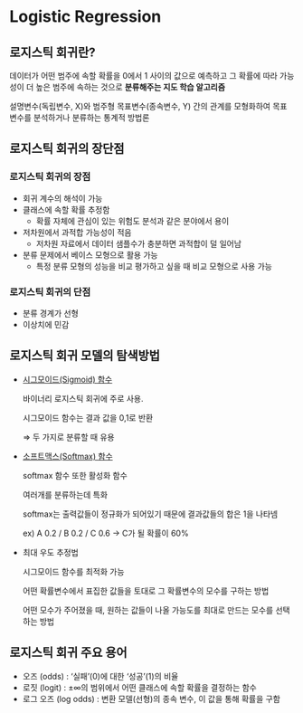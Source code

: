 # Logistic Regression

## 로지스틱 회귀란?

데이터가 어떤 범주에 속할 확률을 0에서 1 사이의 값으로 예측하고 그 확률에 따라 가능성이 더 높은 범주에 속하는 것으로 **분류해주는 지도 학습 알고리즘**

설명변수(독립변수, X)와 범주형 목표변수(종속변수, Y) 간의 관계를 모형화하여 목표변수를 분석하거나 분류하는 통계적 방법론

## 로지스틱 회귀의 장단점

### 로지스틱 회귀의 장점

- 회귀 계수의 해석이 가능
- 클래스에 속할 확률 추정함
    - 확률 자체에 관심이 있는 위험도 분석과 같은 분야에서 용이
- 저차원에서 과적합 가능성이 적음
    - 저차원 자료에서 데이터 샘플수가 충분하면 과적합이 덜 일어남
- 분류 문제에서 베이스 모형으로 활용 가능
    - 특정 분류 모형의 성능을 비교 평가하고 싶을 때 비교 모형으로 사용 가능

### 로지스틱 회귀의 단점

- 분류 경계가 선형
- 이상치에 민감

## 로지스틱 회귀 모델의 탐색방법

- [시그모이드(Sigmoid) 함수](https://icim.nims.re.kr/post/easyMath/64)
    
    바이너리 로지스틱 회귀에 주로 사용. 
    
    시그모이드 함수는 결과 값을 0,1로 반환
    
    ⇒ 두 가지로 분류할 때 유용
    
- [소프트맥스(Softmax) 함수](https://m.blog.naver.com/PostView.nhn?blogId=wideeyed&logNo=221021710286&proxyReferer=https%3A%2F%2Fwww.google.co.kr%2F)
    
    softmax 함수 또한 활성화 함수
    
    여러개를 분류하는데 특화
    
    softmax는 출력값들이 정규화가 되어있기 때문에 결과값들의 합은 1을 나타넴
    
    ex) A 0.2 / B 0.2 / C 0.6 -> C가 될 확률이 60%
    
- 최대 우도 추정법
    
    시그모이드 함수를 최적화 가능
    
    어떤 확률변수에서 표집한 값들을 토대로 그 확률변수의 모수를 구하는 방법
    
    어떤 모수가 주어졌을 때, 원하는 값들이 나올 가능도를 최대로 만드는 모수를 선택하는 방법
    

## 로지스틱 회귀 주요 용어

- 오즈 (odds) : ‘실패’(0)에 대한 ‘성공’(1)의 비율
- 로짓 (logit) : ±∞의 범위에서 어떤 클래스에 속할 확률을 결정하는 함수
- 로그 오즈 (log odds) : 변환 모델(선형)의 종속 변수, 이 값을 통해 확률을 구함

